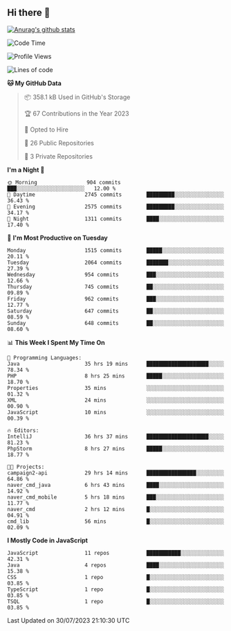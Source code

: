 ## Hi there 👋

[![Anurag's github stats](https://github-readme-stats.vercel.app/api?username=Songwonseok)](https://github.com/anuraghazra/github-readme-stats)



<!--START_SECTION:waka-->
![Code Time](http://img.shields.io/badge/Code%20Time-2%2C383%20hrs%2028%20mins-blue)

![Profile Views](http://img.shields.io/badge/Profile%20Views-0-blue)

![Lines of code](https://img.shields.io/badge/From%20Hello%20World%20I%27ve%20Written-35.0%20million%20lines%20of%20code-blue)

**🐱 My GitHub Data** 

> 📦 358.1 kB Used in GitHub's Storage 
 > 
> 🏆 67 Contributions in the Year 2023
 > 
> 💼 Opted to Hire
 > 
> 📜 26 Public Repositories 
 > 
> 🔑 3 Private Repositories 
 > 
**I'm a Night 🦉** 

```text
🌞 Morning                904 commits         ███░░░░░░░░░░░░░░░░░░░░░░   12.00 % 
🌆 Daytime                2745 commits        █████████░░░░░░░░░░░░░░░░   36.43 % 
🌃 Evening                2575 commits        █████████░░░░░░░░░░░░░░░░   34.17 % 
🌙 Night                  1311 commits        ████░░░░░░░░░░░░░░░░░░░░░   17.40 % 
```
📅 **I'm Most Productive on Tuesday** 

```text
Monday                   1515 commits        █████░░░░░░░░░░░░░░░░░░░░   20.11 % 
Tuesday                  2064 commits        ███████░░░░░░░░░░░░░░░░░░   27.39 % 
Wednesday                954 commits         ███░░░░░░░░░░░░░░░░░░░░░░   12.66 % 
Thursday                 745 commits         ██░░░░░░░░░░░░░░░░░░░░░░░   09.89 % 
Friday                   962 commits         ███░░░░░░░░░░░░░░░░░░░░░░   12.77 % 
Saturday                 647 commits         ██░░░░░░░░░░░░░░░░░░░░░░░   08.59 % 
Sunday                   648 commits         ██░░░░░░░░░░░░░░░░░░░░░░░   08.60 % 
```


📊 **This Week I Spent My Time On** 

```text
💬 Programming Languages: 
Java                     35 hrs 19 mins      ████████████████████░░░░░   78.34 % 
PHP                      8 hrs 25 mins       █████░░░░░░░░░░░░░░░░░░░░   18.70 % 
Properties               35 mins             ░░░░░░░░░░░░░░░░░░░░░░░░░   01.32 % 
XML                      24 mins             ░░░░░░░░░░░░░░░░░░░░░░░░░   00.90 % 
JavaScript               10 mins             ░░░░░░░░░░░░░░░░░░░░░░░░░   00.39 % 

🔥 Editors: 
IntelliJ                 36 hrs 37 mins      ████████████████████░░░░░   81.23 % 
PhpStorm                 8 hrs 27 mins       █████░░░░░░░░░░░░░░░░░░░░   18.77 % 

🐱‍💻 Projects: 
campaign2-api            29 hrs 14 mins      ████████████████░░░░░░░░░   64.86 % 
naver_cmd_java           6 hrs 43 mins       ████░░░░░░░░░░░░░░░░░░░░░   14.92 % 
naver_cmd_mobile         5 hrs 18 mins       ███░░░░░░░░░░░░░░░░░░░░░░   11.77 % 
naver_cmd                2 hrs 12 mins       █░░░░░░░░░░░░░░░░░░░░░░░░   04.91 % 
cmd_lib                  56 mins             █░░░░░░░░░░░░░░░░░░░░░░░░   02.09 % 
```

**I Mostly Code in JavaScript** 

```text
JavaScript               11 repos            ███████████░░░░░░░░░░░░░░   42.31 % 
Java                     4 repos             ████░░░░░░░░░░░░░░░░░░░░░   15.38 % 
CSS                      1 repo              █░░░░░░░░░░░░░░░░░░░░░░░░   03.85 % 
TypeScript               1 repo              █░░░░░░░░░░░░░░░░░░░░░░░░   03.85 % 
TSQL                     1 repo              █░░░░░░░░░░░░░░░░░░░░░░░░   03.85 % 
```




 Last Updated on 30/07/2023 21:10:30 UTC
<!--END_SECTION:waka-->
